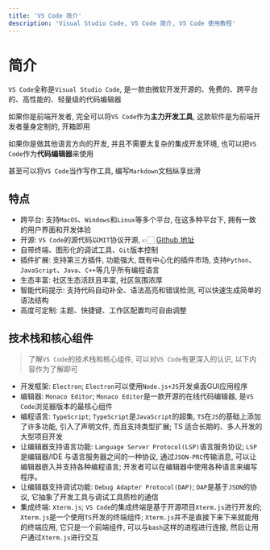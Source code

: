 ```yaml
---
title: 'VS Code 简介'
description: 'Visual Studio Code, VS Code 简介, VS Code 使用教程'
---
```


# 简介

`VS Code`全称是`Visual Studio Code`, 是一款由微软开发开源的、免费的、跨平台的、高性能的、轻量级的代码编辑器

如果你是前端开发者, 完全可以将`VS Code`作为**主力开发工具**, 这款软件是为前端开发者量身定制的, 开箱即用

如果你是做其他语言方向的开发, 并且不需要太复杂的集成开发环境, 也可以把`VS Code`作为**代码编辑器**来使用

甚至可以将`VS Code`当作写作工具, 编写`Markdown`文档纵享丝滑

## 特点

- 跨平台: 支持`MacOS`、`Windows`和`Linux`等多个平台, 在这多种平台下, 拥有一致的用户界面和开发体验
- 开源: `VS Code`的源代码以`MIT`协议开源, 👉🏻 [Github 地址](https://github.com/Microsoft/vscode-docs)
- 自带终端、图形化的调试工具、`Git`版本控制
- 插件扩展: 支持第三方插件, 功能强大, 既有中心化的插件市场, 支持`Python`、`JavaScript`、`Java`、`C++`等几乎所有编程语言
- 生态丰富: 社区生态活跃且丰富, 社区氛围浓厚
- 智能代码提示: 支持代码自动补全、语法高亮和错误检测, 可以快速生成简单的语法结构
- 高度可定制: 主题、快捷键、工作区配置均可自由调整

## 技术栈和核心组件

> 了解`VS Code`的技术栈和核心组件, 可以对`VS Code`有更深入的认识, 以下内容作为了解即可

- 开发框架: `Electron`; `Electron`可以使用`Node.js+JS`开发桌面GUI应用程序
- 编辑器: `Monaco Editor`; `Monaco Editor`是一款开源的在线代码编辑器, 是`VS Code`浏览器版本的最核心组件
- 编程语言: `TypeScript`; `TypeScript`是`JavaScript`的超集, `TS`在`JS`的基础上添加了许多功能, 引入了声明文件, 而且支持类型扩展; TS 适合长期的、多人开发的大型项目开发
- 让编辑器支持语言功能: `Language Server Protocol(LSP)`语言服务协议; `LSP`是编辑器/IDE 与语言服务器之间的一种协议, 通过`JSON-PRC`传输消息, 可以让编辑器嵌入并支持各种编程语言; 开发者可以在编辑器中使用各种语言来编写程序。
- 让编辑器支持调试功能: `Debug Adapter Protocol(DAP)`; `DAP`是基于`JSON`的协议, 它抽象了开发工具与调试工具质检的通信
- 集成终端: `Xterm.js`; `VS Code`的集成终端是基于开源项目`Xterm.js`进行开发的; `Xterm.js`是一个使用`TS`开发的终端组件; `Xterm.js`并不是直接下来下来就能用的终端应用, 它只是一个前端组件, 可以与`bash`这样的进程进行连接, 然后让用户通过`Xterm.js`进行交互
